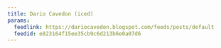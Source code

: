 ```yaml
---
title: Dario Cavedon (iced)
params:
  feedlink: https://dariocavedon.blogspot.com/feeds/posts/default
  feedid: e823164f15ee35cb9c6d213b6e0a07d6
---
```

